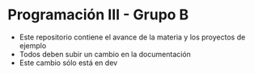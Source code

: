 # Programación III - Grupo B
- Este repositorio contiene el avance de la materia y los  proyectos de ejemplo
- Todos deben subir un cambio en la documentación
- Este cambio sólo está en dev